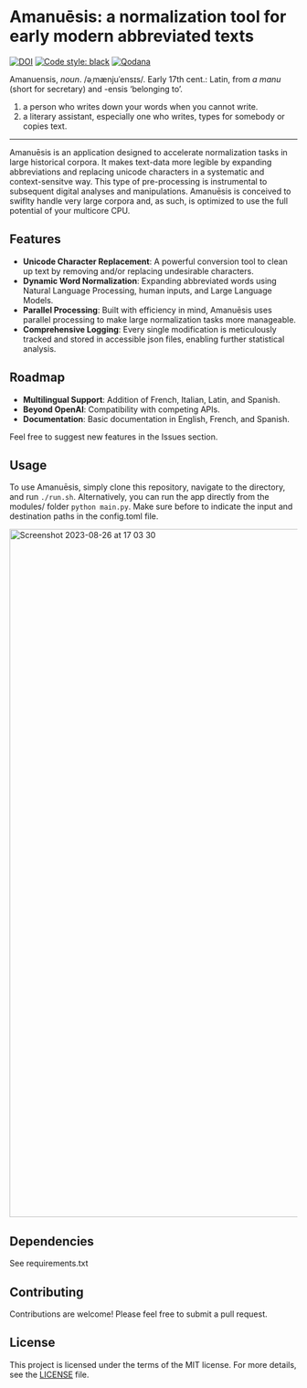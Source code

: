 # Amanuēsis: a normalization tool for early modern abbreviated texts
[![DOI](https://zenodo.org/badge/DOI/10.5281/zenodo.8224585.svg)](https://doi.org/10.5281/zenodo.8224585)
<a href="https://github.com/psf/black"><img alt="Code style: black" src="https://img.shields.io/badge/code%20style-black-000000.svg"></a>
[![Qodana](https://github.com/Pantagrueliste/Amanuensis/actions/workflows/qodana_code_quality.yml/badge.svg)](https://github.com/Pantagrueliste/Amanuensis/actions/workflows/qodana_code_quality.yml)
<!-- [![Qodana](https://github.com/Pantagrueliste/Amanuensis/actions/workflows/qodana_code_quality.yml/badge.svg)](https://github.com/Pantagrueliste/Amanuensis/actions/workflows/qodana_code_quality.yml)-->

Amanuensis, *noun*. /əˌmænjuˈensɪs/.
Early 17th cent.: Latin, from _a manu_ (short for secretary) and -ensis ‘belonging to’.

1. a person who writes down your words when you cannot write.
2. a literary assistant, especially one who writes, types for somebody or copies text.

---

Amanuēsis is an application designed to accelerate normalization tasks in large historical corpora. It makes text-data more legible by expanding abbreviations and replacing unicode characters in a systematic and context-sensitve way. This type of pre-processing is instrumental to subsequent digital analyses and manipulations. Amanuēsis is conceived to swiflty handle very large corpora and, as such, is optimized to use the full potential of your multicore CPU. 

## Features

- **Unicode Character Replacement**: A powerful conversion tool to clean up text by removing and/or replacing
  undesirable characters.
- **Dynamic Word Normalization**: Expanding abbreviated words using Natural Language Processing, human inputs, and
  Large Language Models.
- **Parallel Processing**: Built with efficiency in mind, Amanuēsis uses parallel processing to make large normalization tasks more manageable.
- **Comprehensive Logging**: Every single modification is meticulously tracked and stored in accessible json files,
  enabling further statistical analysis.

## Roadmap

- **Multilingual Support**: Addition of French, Italian, Latin, and Spanish.
- **Beyond OpenAI**: Compatibility with competing APIs.
- **Documentation**: Basic documentation in English, French, and Spanish.

Feel free to suggest new features in the Issues section.

## Usage

To use Amanuēsis, simply clone this repository, navigate to the directory, and run `./run.sh`. Alternatively, you can
run the app directly from the modules/ folder `python main.py`. Make sure before to indicate the input and destination
paths in the config.toml file.

<img width="1205" alt="Screenshot 2023-08-26 at 17 03 30" src="https://github.com/Pantagrueliste/Amanuensis/assets/9995536/c257e5fc-b671-4b05-8f4c-193c80be8a5a">

## Dependencies

See requirements.txt

## Contributing

Contributions are welcome! Please feel free to submit a pull request.

## License

This project is licensed under the terms of the MIT license. For more details, see the [LICENSE](LICENSE.md) file.
